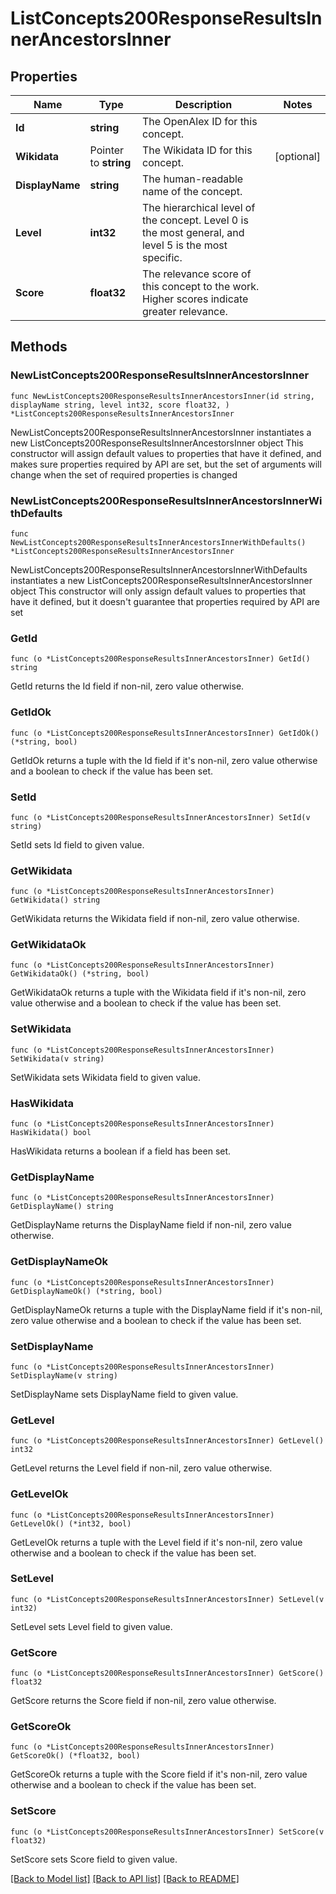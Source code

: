 # ListConcepts200ResponseResultsInnerAncestorsInner

## Properties

Name | Type | Description | Notes
------------ | ------------- | ------------- | -------------
**Id** | **string** | The OpenAlex ID for this concept. | 
**Wikidata** | Pointer to **string** | The Wikidata ID for this concept. | [optional] 
**DisplayName** | **string** | The human-readable name of the concept. | 
**Level** | **int32** | The hierarchical level of the concept. Level 0 is the most general, and level 5 is the most specific. | 
**Score** | **float32** | The relevance score of this concept to the work. Higher scores indicate greater relevance. | 

## Methods

### NewListConcepts200ResponseResultsInnerAncestorsInner

`func NewListConcepts200ResponseResultsInnerAncestorsInner(id string, displayName string, level int32, score float32, ) *ListConcepts200ResponseResultsInnerAncestorsInner`

NewListConcepts200ResponseResultsInnerAncestorsInner instantiates a new ListConcepts200ResponseResultsInnerAncestorsInner object
This constructor will assign default values to properties that have it defined,
and makes sure properties required by API are set, but the set of arguments
will change when the set of required properties is changed

### NewListConcepts200ResponseResultsInnerAncestorsInnerWithDefaults

`func NewListConcepts200ResponseResultsInnerAncestorsInnerWithDefaults() *ListConcepts200ResponseResultsInnerAncestorsInner`

NewListConcepts200ResponseResultsInnerAncestorsInnerWithDefaults instantiates a new ListConcepts200ResponseResultsInnerAncestorsInner object
This constructor will only assign default values to properties that have it defined,
but it doesn't guarantee that properties required by API are set

### GetId

`func (o *ListConcepts200ResponseResultsInnerAncestorsInner) GetId() string`

GetId returns the Id field if non-nil, zero value otherwise.

### GetIdOk

`func (o *ListConcepts200ResponseResultsInnerAncestorsInner) GetIdOk() (*string, bool)`

GetIdOk returns a tuple with the Id field if it's non-nil, zero value otherwise
and a boolean to check if the value has been set.

### SetId

`func (o *ListConcepts200ResponseResultsInnerAncestorsInner) SetId(v string)`

SetId sets Id field to given value.


### GetWikidata

`func (o *ListConcepts200ResponseResultsInnerAncestorsInner) GetWikidata() string`

GetWikidata returns the Wikidata field if non-nil, zero value otherwise.

### GetWikidataOk

`func (o *ListConcepts200ResponseResultsInnerAncestorsInner) GetWikidataOk() (*string, bool)`

GetWikidataOk returns a tuple with the Wikidata field if it's non-nil, zero value otherwise
and a boolean to check if the value has been set.

### SetWikidata

`func (o *ListConcepts200ResponseResultsInnerAncestorsInner) SetWikidata(v string)`

SetWikidata sets Wikidata field to given value.

### HasWikidata

`func (o *ListConcepts200ResponseResultsInnerAncestorsInner) HasWikidata() bool`

HasWikidata returns a boolean if a field has been set.

### GetDisplayName

`func (o *ListConcepts200ResponseResultsInnerAncestorsInner) GetDisplayName() string`

GetDisplayName returns the DisplayName field if non-nil, zero value otherwise.

### GetDisplayNameOk

`func (o *ListConcepts200ResponseResultsInnerAncestorsInner) GetDisplayNameOk() (*string, bool)`

GetDisplayNameOk returns a tuple with the DisplayName field if it's non-nil, zero value otherwise
and a boolean to check if the value has been set.

### SetDisplayName

`func (o *ListConcepts200ResponseResultsInnerAncestorsInner) SetDisplayName(v string)`

SetDisplayName sets DisplayName field to given value.


### GetLevel

`func (o *ListConcepts200ResponseResultsInnerAncestorsInner) GetLevel() int32`

GetLevel returns the Level field if non-nil, zero value otherwise.

### GetLevelOk

`func (o *ListConcepts200ResponseResultsInnerAncestorsInner) GetLevelOk() (*int32, bool)`

GetLevelOk returns a tuple with the Level field if it's non-nil, zero value otherwise
and a boolean to check if the value has been set.

### SetLevel

`func (o *ListConcepts200ResponseResultsInnerAncestorsInner) SetLevel(v int32)`

SetLevel sets Level field to given value.


### GetScore

`func (o *ListConcepts200ResponseResultsInnerAncestorsInner) GetScore() float32`

GetScore returns the Score field if non-nil, zero value otherwise.

### GetScoreOk

`func (o *ListConcepts200ResponseResultsInnerAncestorsInner) GetScoreOk() (*float32, bool)`

GetScoreOk returns a tuple with the Score field if it's non-nil, zero value otherwise
and a boolean to check if the value has been set.

### SetScore

`func (o *ListConcepts200ResponseResultsInnerAncestorsInner) SetScore(v float32)`

SetScore sets Score field to given value.



[[Back to Model list]](../README.md#documentation-for-models) [[Back to API list]](../README.md#documentation-for-api-endpoints) [[Back to README]](../README.md)


